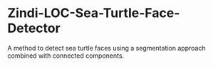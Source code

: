 # Zindi-LOC-Sea-Turtle-Face-Detector
A method to detect sea turtle faces using a segmentation approach combined with connected components.
